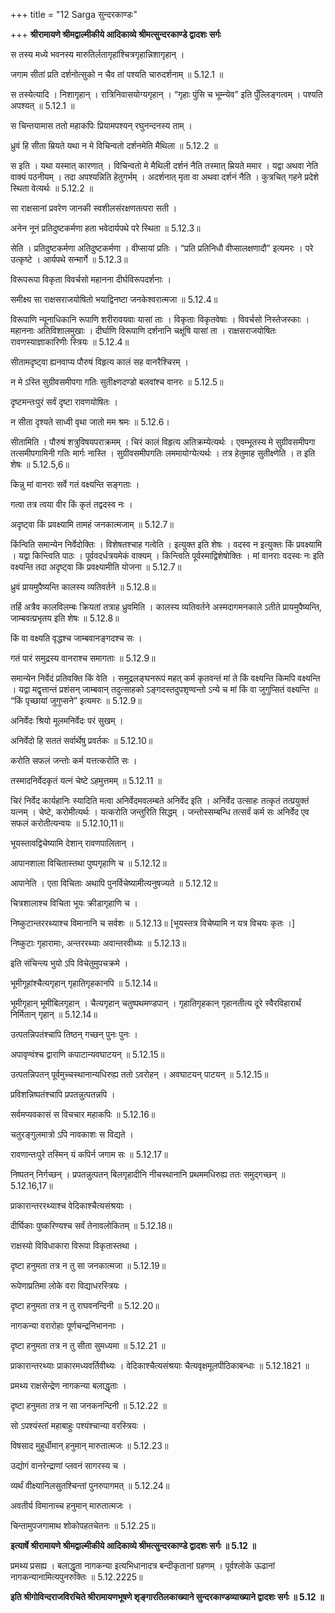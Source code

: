 +++
title = "12 Sarga सुन्दरकाण्डः"

+++
**श्रीरामायणे श्रीमद्वाल्मीकीये आदिकाव्ये श्रीमत्सुन्दरकाण्डे द्वादशः सर्गः**

स तस्य मध्ये भवनस्य मारुतिर्लतागृहांश्चित्रगृहान्निशागृहान् ।

जगाम सीतां प्रति दर्शनोत्सुको न चैव तां पश्यति चारुदर्शनाम् ॥ 5.12.1 ॥

स तस्येत्यादि । निशागृहान् । रात्रिनिवासयोग्यगृहान् । “गृहाः पुंसि च भूम्न्येव” इति पुँल्लिङ्गत्वम् । पश्यति अपश्यत् ॥ 5.12.1 ॥

स चिन्तयामास ततो महाकपिः प्रियामपश्यन् रघुनन्दनस्य ताम् ।

ध्रुवं हि सीता म्रियते यथा न मे विचिन्वतो दर्शनमेति मैथिला ॥ 5.12.2 ॥

स इति । यथा यस्मात् कारणात् । विचिन्वतो मे मैथिली दर्शनं नैति तस्मात् म्रियते ममार । यद्वा अथवा नेति वाक्यं पठनीयम् । तदा अपश्यन्निति हेतुगर्भम् । अदर्शनात् मृता वा अथवा दर्शनं नैति । कुत्रचित् गहने प्रदेशे स्थिता वेत्यर्थः ॥ 5.12.2 ॥

सा राक्षसानां प्रवरेण जानकी स्वशीलसंरक्षणतत्परा सती ।

अनेन नूनं प्रतिदुष्टकर्मणा हता भवेदार्यपथे परे स्थिता ॥ 5.12.3॥

सेति । प्रतिदुष्टकर्मणा अतिदुष्टकर्मणा । वीप्सायां प्रतिः । “प्रति प्रतिनिधौ वीप्सालक्षणादौ” इत्यमरः । परे उत्कृष्टे । आर्यपथे सन्मार्गे ॥ 5.12.3॥

विरूपरूपा विकृता विवर्चसो महानना दीर्घविरूपदर्शनाः ।

समीक्ष्य सा राक्षसराजयोषितो भयाद्विनष्टा जनकेश्वरात्मजा ॥ 5.12.4॥

विरूपाणि न्यूनाधिकानि रूपाणि शरीरावयवाः यासां ताः । विकृताः विकृतवेषाः । विवर्चसो निस्तेजस्काः । महाननाः अतिविशालमुखाः । दीर्घाणि विरूपाणि दर्शनानि चक्षूंषि यासां ता । राक्षसराजयोषितः रावणस्याज्ञाकारिणीः स्त्रियः ॥ 5.12.4॥

सीतामदृष्ट्वा ह्यनवाप्य पौरुषं विहृत्य कालं सह वानरैश्चिरम् ।

न मे ऽस्ति सुग्रीवसमीपगा गतिः सुतीक्ष्णदण्डो बलवांश्च वानरः ॥ 5.12.5॥

दृष्टमन्तःपुरं सर्वं दृष्टा रावणयोषितः ।

न सीता दृश्यते साध्वी वृथा जातो मम श्रमः ॥ 5.12.6।

सीतामिति । पौरुषं शत्रुविषयपराक्रमम् । चिरं कालं विहृत्य अतिक्रम्येत्यर्थः । एवम्भूतस्य मे सुग्रीवसमीपगा तत्समीपगामिनी गतिः मार्गः नास्ति । सुग्रीवसमीपगतिः लममायोग्येत्यर्थः । तत्र हेतुमाह सुतीक्ष्णेति । त इति शेषः ॥ 5.12.5,6॥

किन्नु मां वानराः सर्वे गतं वक्ष्यन्ति सङ्गताः ।

गत्वा तत्र त्वया वीर किं कृतं तद्वदस्व नः ।

अदृष्ट्वा किं प्रवक्ष्यामि तामहं जनकात्मजाम् ॥ 5.12.7॥

किंन्विति समान्येन निर्वेदोक्तिः । विशेषतश्चाह गत्वेति । इत्युक्त इति शेषः । वदस्व न इत्युक्तः किं प्रवक्ष्यामि । यद्वा किन्त्विति पाठः । पूर्ववदर्धत्रयमेकं वाक्यम् । किन्त्विति पूर्वस्माद्विशेषोक्तिः । मां वानराः वदस्वः नः इति वक्ष्यन्ति तदा अदृष्ट्वा किं प्रवक्ष्यामीति योजना ॥ 5.12.7॥

ध्रुवं प्रायमुपैष्यन्ति कालस्य व्यतिवर्तने ॥ 5.12.8॥

तर्हि अत्रैव कालविलम्बः क्रियतां तत्राह ध्रुवमिति । कालस्य व्यतिवर्तने अस्मदागमनकाले ऽतीते प्रायमुपैष्यन्ति, जाम्बवत्प्रभृतय इति शेषः ॥ 5.12.8॥

किं वा वक्ष्यति वृद्धश्च जाम्बवानङ्गदश्च सः ।

गतं पारं समुद्रस्य वानराश्च समागताः ॥ 5.12.9॥

समान्येन निर्वेदं प्रतिवक्ति किं वेति । समुद्रलङ्घनरूपं महत् कर्म कृतवन्तं मां ते किं वक्ष्यन्ति किमपि वक्ष्यन्ति । यद्वा मद्वृत्तान्तं प्रशंसन् जाम्बवान् तदुत्साहको ऽङ्गदस्तदुपशृण्वन्तो ऽन्ये च मां किं वा जुगुप्सितं वक्ष्यन्ति ॥ “किं पृच्छायां जुगुप्सने” इत्यमरः ॥ 5.12.9॥

अनिर्वेदः श्रियो मूलमनिर्वेदः परं सुखम् ।

अनिर्वेदो हि सततं सर्वार्थेषु प्रवर्तकः ॥ 5.12.10॥

करोति सफलं जन्तोः कर्म यत्तत्करोति सः ।

तस्मादनिर्वेदकृतं यत्नं चेष्टे ऽहमुत्तमम् ॥ 5.12.11 ॥

चिरं निर्वेद कार्यहानिः स्यादिति मत्वा अनिर्वेदमवलम्बते अनिर्वेद इति । अनिर्वेद उत्साहः तत्कृतं तत्प्रयुक्तं यत्नम् । चेष्टे, करोमीत्यर्थः । यत्करोति जन्तुरिति सिद्धम् । जन्तोस्सम्बन्धि तत्सर्वं कर्म सः अनिर्वेद एव सफलं करोतीत्यन्वयः ॥ 5.12.10,11॥

भूयस्तावद्विचेष्यामि देशान् रावणपालितान् ।

आपानशाला विचितास्तथा पुष्पगृहाणि च ॥ 5.12.12॥

आपानेति । एता विचिताः अथापि पुनर्विचेष्यामीत्यनुषज्यते ॥ 5.12.12॥

चित्रशालाश्च विचिता भूयः क्रीडागृहाणि च ।

निष्कुटान्तररथ्याश्च विमानानि च सर्वशः ॥ 5.12.13॥ \[भूयस्तत्र विचेष्यामि न यत्र विचयः कृतः ।\]

निष्कुटाः गृहारामाः, अन्तररथ्याः अवान्तरवीथ्यः ॥ 5.12.13॥

इति संचिन्त्य भुयो ऽपि विचेतुमुपचक्रमे ।

भूमीगूहांश्चैत्यगृहान् गृहातिगृहकानपि ॥ 5.12.14॥

भूमीगृहान् भूमीबिलगृहान् । चैत्यगृहान् चतुष्पथमण्डपान् । गृहातिगृहकान् गृहानतीत्य दूरे स्वैरविहारार्थं निर्मितान् गृहान् ॥ 5.12.14॥

उत्पतन्निपतंश्चापि तिष्ठन् गच्छन् पुनः पुनः ।

अपावृण्वंश्च द्वाराणि कपाटान्यवघाटयन् ॥ 5.12.15॥

उत्पतन्निपतन् पूर्वमुच्चस्थानान्यधिरुह्य ततो ऽवरोहन् । अवघाटयन् पाटयन् ॥ 5.12.15॥

प्रविशन्निष्पतंश्चापि प्रपतन्नुत्पतन्नपि ।

सर्वमप्यवकासं स विचचार महाकपिः ॥ 5.12.16॥

चतुरङ्गुलमात्रो ऽपि नावकाशः स विद्यते ।

रावणान्तःपुरे तस्मिन् यं कपिर्न जगाम सः ॥ 5.12.17॥

निष्पतन् निर्गच्छन् । प्रपतन्नुत्पतन् बिलगृहादीनि नीचस्थानानि प्रथममधिरुह्य ततः समुद्गच्छन् ॥ 5.12.16,17॥

प्राकारान्तररथ्याश्च वेदिकाश्चैत्यसंश्रयाः ।

दीर्घिकाः पुष्करिण्यश्च सर्वं तेनावलोकितम् ॥ 5.12.18॥

राक्षस्यो विविधाकारा विरूपा विकृतास्तथा ।

दृष्टा हनुमता तत्र न तु सा जनकात्मजा ॥ 5.12.19॥

रूपेणाप्रतिमा लोके वरा विद्याधरस्त्रियः ।

दृष्टा हनुमता तत्र न तु राघवनन्दिनी ॥ 5.12.20॥

नागकन्या वरारोहाः पूर्णचन्द्रनिभाननाः ।

दृष्टा हनुमता तत्र न तु सीता सुमध्यमा ॥ 5.12.21 ॥

प्राकारान्तरथ्याः प्राकारमध्यवर्तिवीथ्यः । वेदिकाश्चैत्यसंश्रयाः चैत्यवृक्षमूलपीठिकाबन्धाः ॥ 5.12.1821 ॥

प्रमथ्य राक्षसेन्द्रेण नागकन्या बलाद्धृताः ।

दृष्टा हनुमता तत्र न सा जनकनन्दिनी ॥ 5.12.22 ॥

सो ऽपश्यंस्तां महाबाहुः पश्यंश्चान्या वरस्त्रियः ।

विषसाद मुहुर्धीमान् हनुमान् मारुतात्मजः ॥ 5.12.23॥

उद्योगं वानरेन्द्राणां प्लवनं सागरस्य च ।

व्यर्थं वीक्ष्यानिलसुतश्चिन्तां पुनरुपागमत् ॥ 5.12.24॥

अवतीर्य विमानाच्च हनुमान् मारुतात्मजः ।

चिन्तामुपजगामाथ शोकोपहतचेतनः ॥ 5.12.25॥

**इत्यार्षे श्रीरामायणे श्रीमद्वाल्मीकीये आदिकाव्ये श्रीमत्सुन्दरकाण्डे द्वादशः सर्गः ॥ 5.12 ॥**

प्रमथ्य प्रसह्य । बलाद्धृता नागकन्या इत्यभिधानादत्र बन्दीकृतानां ग्रहणम् । पूर्वश्लोके ऊढानां नागकन्यानामित्यपुनरुक्तिः ॥ 5.12.2225॥

**इति श्रीगोविन्दराजविरचिते श्रीरामायणभूषणे शृङ्गारतिलकाख्याने सुन्दरकाण्डव्याख्याने द्वादशः सर्गः ॥ 5.12 ॥**
